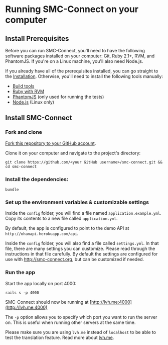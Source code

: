 # Running SMC-Connect on your computer

## Install Prerequisites

Before you can run SMC-Connect, you'll need to have the following software
packages installed on your computer: Git, Ruby 2.1+, RVM, and PhantomJS.
If you're on a Linux machine, you'll also need Node.js.

If you already have all of the prerequisites installed, you can go straight
to the [Installation](#install-smc-connect). Otherwise, you'll need to
install the following tools manually:

- [Build tools][build-tools]
- [Ruby with RVM][ruby]
- [PhantomJS][phantomjs] (only used for running the tests)
- [Node.js][node] (Linux only)

[build-tools]: https://github.com/codeforamerica/howto/blob/master/Build-Tools.md
[ruby]: https://github.com/codeforamerica/howto/blob/master/Ruby.md
[phantomjs]: https://github.com/jonleighton/poltergeist#installing-phantomjs
[node]: https://github.com/codeforamerica/howto/blob/master/Node.js.md


## Install SMC-Connect

### Fork and clone

[Fork this repository to your GitHub account][fork].

Clone it on your computer and navigate to the project's directory:

    git clone https://github.com/<your GitHub username>/smc-connect.git && cd smc-connect

[fork]: http://help.github.com/fork-a-repo/

### Install the dependencies:

    bundle

### Set up the environment variables & customizable settings

Inside the `config` folder, you will find a file named `application.example.yml`.
Copy its contents to a new file called `application.yml`.

By default, the app is configured to point to the demo API at
`http://ohanapi.herokuapp.com/api`.

Inside the `config` folder, you will also find a file called `settings.yml`.
In that file, there are many settings you can customize. Please read through
the instructions in that file carefully. By default the settings are configured
for use with http://smc-connect.org, but can be customized if needed.

### Run the app
Start the app locally on port 4000:

    rails s -p 4000

SMC-Connect should now be running at [http://lvh.me:4000](http://lvh.me:4000)

The `-p` option allows you to specify which port you want to run the server on. This is useful when running other servers at the same time.

Please make sure you are using `lvh.me` instead of `localhost` to be able to test the translation feature. Read more about [lvh.me](http://matthewhutchinson.net/2011/1/10/configuring-subdomains-in-development-with-lvhme).

[admin]: https://github.com/smcgov/SMC-Connect-Admin